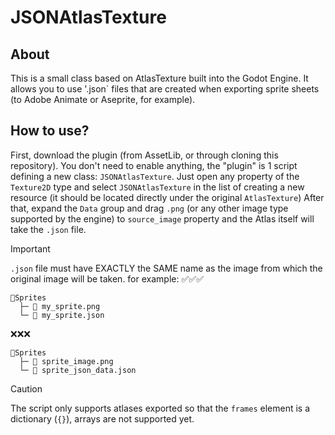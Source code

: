 # JSONAtlasTexture
## About
This is a small class based on AtlasTexture built into the Godot Engine.
It allows you to use '.json` files that are created when exporting sprite sheets (to Adobe Animate or Aseprite, for example).

## How to use?
First, download the plugin (from AssetLib, or through cloning this repository).
You don't need to enable anything, the "plugin" is 1 script defining a new class: `JSONAtlasTexture`.
Just open any property of the `Texture2D` type and select `JSONAtlasTexture` in the list of creating a new resource (it should be located directly under the original `AtlasTexture`)
After that, expand the `Data` group and drag `.png` (or any other image type supported by the engine) to `source_image` property and the Atlas itself will take the `.json` file.
> [!IMPORTANT]
> `.json` file must have EXACTLY the SAME name as the image from which the original image will be taken.
> for example:
> ✅✅✅
> ```
> 📁Sprites
>   ├─ 🎨 my_sprite.png
>   └─ 📃 my_sprite.json
> ```
> ❌❌❌
> ```
> 📁Sprites
>   ├─ 🎨 sprite_image.png
>   └─ 📃 sprite_json_data.json
> ```

> [!CAUTION]
> The script only supports atlases exported so that the `frames` element is a dictionary (`{}`), arrays are not supported yet.
